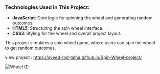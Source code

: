 

### Technologies Used in This Project:

- **JavaScript**: Core logic for spinning the wheel and generating random outcomes.
- **HTML5**: Structuring the spin wheel interface.
- **CSS3**: Styling for the wheel and overall project layout.

This project simulates a spin wheel game, where users can spin the wheel to get random outcomes.

view project : https://syeed-md-talha.github.io/Spin-Wheel-project/




![Wheel (1)](https://github.com/Syeed-MD-Talha/Spin-Wheel-project/assets/62591318/23510f8a-0c5e-457e-9907-905337d405da)
